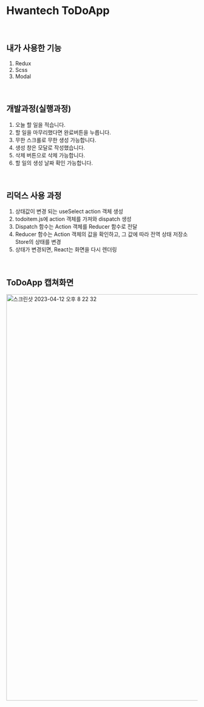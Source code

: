 # Hwantech ToDoApp

<br>

## 내가 사용한 기능

1. Redux
2. Scss
3. Modal

<br>

## 개발과정(실행과정)

1. 오늘 할 일을 적습니다.
2. 할 일을 마무리했다면 완료버튼을 누릅니다.
3. 무한 스크롤로 무한 생성 가능합니다.
4. 생성 창은 모달로 작성했습니다.
5. 삭제 버튼으로 삭제 가능합니다.
6. 할 일의 생성 날짜 확인 가능합니다.

<br>

## 리덕스 사용 과정

1. 상태값이 변경 되는 useSelect action 객체 생성
2. todoitem.js에 action 객체를 가져와 dispatch 생성
3. Dispatch 함수는 Action 객체를 Reducer 함수로 전달
4. Reducer 함수는 Action 객체의 값을 확인하고, 그 값에 따라 전역 상태 저장소 Store의 상태를 변경
5. 상태가 변경되면, React는 화면을 다시 렌더링

<br>

## ToDoApp 캡쳐화면

<img width="1066" alt="스크린샷 2023-04-12 오후 8 22 32" src="https://user-images.githubusercontent.com/78897615/231442773-4c4dbc1b-23d4-4258-b589-9d1b11e3feac.png">

